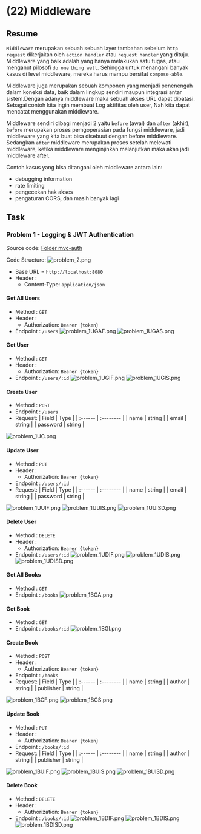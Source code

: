 # (22) Middleware

## Resume

`Middleware` merupakan sebuah sebuah layer tambahan sebelum `http request` dikerjakan oleh `action handler` atau `request handler` yang dituju. Middleware yang baik adalah yang hanya melakukan satu tugas, atau menganut pilosofi `do one` `thing well`. Sehingga untuk menangani banyak kasus di level middleware, mereka harus mampu bersifat `compose-able`.

Middleware juga merupakan sebuah komponen yang menjadi penenengah dalam koneksi data, baik dalam lingkup sendiri maupun integrasi antar sistem.Dengan adanya middleware maka sebuah akses URL dapat dibatasi. Sebagai contoh kita ingin membuat Log aktifitas oleh user, Nah kita dapat mencatat menggunakan middleware.

Middleware sendiri dibagi menjadi 2 yaitu `before` (awal) dan `after` (akhir), `Before` merupakan proses pemgoperasian pada fungsi middleware, jadi middleware yang kita buat bisa disebuut dengan before middleware. Sedangkan `after` middleware merupakan proses setelah melewati middleware, ketika middleware menginjinkan melanjutkan maka akan jadi middleware after.

Contoh kasus yang bisa ditangani oleh middleware antara lain:

- debugging information
- rate limiting
- pengecekan hak akses
- pengaturan CORS, dan masih banyak lagi

## Task

### Problem 1 - Logging & JWT Authentication

Source code: [Folder mvc-auth](praktikum/mvc-auth/)

Code Structure:
![problem_2.png](screenshots/problem_1TF.png)

- Base URL = `http://localhost:8080`
- Header :
  - Content-Type: `application/json`

#### Get All Users

- Method : `GET`
- Header :
  - Authorization: `Bearer {token}`
- Endpoint : `/users`
![problem_1UGAF.png](screenshots/problem_1UGAF.png)
![problem_1UGAS.png](screenshots/problem_1UGAS.png)

#### Get User

- Method : `GET`
- Header :
  - Authorization: `Bearer {token}`
- Endpoint : `/users/:id`
![problem_1UGIF.png](screenshots/problem_1UGIF.png)
![problem_1UGIS.png](screenshots/problem_1UGIS.png)

#### Create User

- Method : `POST`
- Endpoint : `/users`
- Request:
  | Field | Type |
  | :------ | :-------- |
  | name | string |
  | email | string |
  | password | string |

![problem_1UC.png](screenshots/problem_1UC.png)

#### Update User

- Method : `PUT`
- Header :
  - Authorization: `Bearer {token}`
- Endpoint : `/users/:id`
- Request:
  | Field | Type |
  | :------ | :-------- |
  | name | string |
  | email | string |
  | password | string |

![problem_1UUIF.png](screenshots/problem_1UUIF.png)
![problem_1UUIS.png](screenshots/problem_1UUIS.png)
![problem_1UUISD.png](screenshots/problem_1UUISD.png)

#### Delete User

- Method : `DELETE`
- Header :
  - Authorization: `Bearer {token}`
- Endpoint : `/users/:id`
![problem_1UDIF.png](screenshots/problem_1UDIF.png)
![problem_1UDIS.png](screenshots/problem_1UDIS.png)
![problem_1UDISD.png](screenshots/problem_1UDISD.png)

#### Get All Books

- Method : `GET`
- Endpoint : `/books`
![problem_1BGA.png](screenshots/problem_1BGA.png)

#### Get Book

- Method : `GET`
- Endpoint : `/books/:id`
![problem_1BGI.png](screenshots/problem_1BGI.png)

#### Create Book

- Method : `POST`
- Header :
  - Authorization: `Bearer {token}`
- Endpoint : `/books`
- Request:
  | Field | Type |
  | :------ | :-------- |
  | name | string |
  | author | string |
  | publisher | string |

![problem_1BCF.png](screenshots/problem_1BCF.png)
![problem_1BCS.png](screenshots/problem_1BCS.png)

#### Update Book

- Method : `PUT`
- Header :
  - Authorization: `Bearer {token}`
- Endpoint : `/books/:id`
- Request:
  | Field | Type |
  | :------ | :-------- |
  | name | string |
  | author | string |
  | publisher | string |

![problem_1BUIF.png](screenshots/problem_1BUIF.png)
![problem_1BUIS.png](screenshots/problem_1BUIS.png)
![problem_1BUISD.png](screenshots/problem_1BUISD.png)

#### Delete Book

- Method : `DELETE`
- Header :
  - Authorization: `Bearer {token}`
- Endpoint : `/books/:id`
![problem_1BDIF.png](screenshots/problem_1BDIF.png)
![problem_1BDIS.png](screenshots/problem_1BDIS.png)
![problem_1BDISD.png](screenshots/problem_1BDISD.png)

